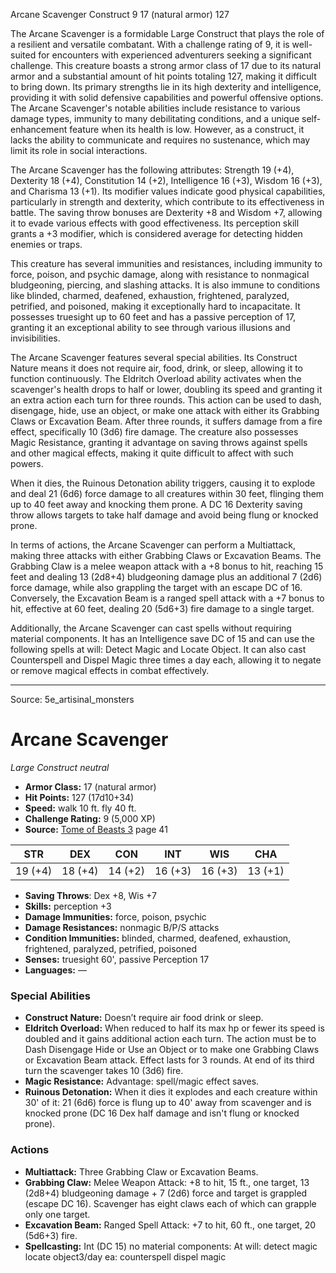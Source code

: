 <MonsterName/>Arcane Scavenger</MonsterName>
<CreatureType/>Construct</CreatureType>
<CR/>9</CR>
<AC/>17 (natural armor)</AC>
<HP/>127</HP>
<summary>The Arcane Scavenger is a formidable Large Construct that plays the role of a resilient and versatile combatant. With a challenge rating of 9, it is well-suited for encounters with experienced adventurers seeking a significant challenge. This creature boasts a strong armor class of 17 due to its natural armor and a substantial amount of hit points totaling 127, making it difficult to bring down. Its primary strengths lie in its high dexterity and intelligence, providing it with solid defensive capabilities and powerful offensive options. The Arcane Scavenger's notable abilities include resistance to various damage types, immunity to many debilitating conditions, and a unique self-enhancement feature when its health is low. However, as a construct, it lacks the ability to communicate and requires no sustenance, which may limit its role in social interactions. </summary>

<detail>

The Arcane Scavenger has the following attributes: Strength 19 (+4), Dexterity 18 (+4), Constitution 14 (+2), Intelligence 16 (+3), Wisdom 16 (+3), and Charisma 13 (+1). Its modifier values indicate good physical capabilities, particularly in strength and dexterity, which contribute to its effectiveness in battle. The saving throw bonuses are Dexterity +8 and Wisdom +7, allowing it to evade various effects with good effectiveness. Its perception skill grants a +3 modifier, which is considered average for detecting hidden enemies or traps.

This creature has several immunities and resistances, including immunity to force, poison, and psychic damage, along with resistance to nonmagical bludgeoning, piercing, and slashing attacks. It is also immune to conditions like blinded, charmed, deafened, exhaustion, frightened, paralyzed, petrified, and poisoned, making it exceptionally hard to incapacitate. It possesses truesight up to 60 feet and has a passive perception of 17, granting it an exceptional ability to see through various illusions and invisibilities.

The Arcane Scavenger features several special abilities. Its Construct Nature means it does not require air, food, drink, or sleep, allowing it to function continuously. The Eldritch Overload ability activates when the scavenger's health drops to half or lower, doubling its speed and granting it an extra action each turn for three rounds. This action can be used to dash, disengage, hide, use an object, or make one attack with either its Grabbing Claws or Excavation Beam. After three rounds, it suffers damage from a fire effect, specifically 10 (3d6) fire damage. The creature also possesses Magic Resistance, granting it advantage on saving throws against spells and other magical effects, making it quite difficult to affect with such powers.

When it dies, the Ruinous Detonation ability triggers, causing it to explode and deal 21 (6d6) force damage to all creatures within 30 feet, flinging them up to 40 feet away and knocking them prone. A DC 16 Dexterity saving throw allows targets to take half damage and avoid being flung or knocked prone.

In terms of actions, the Arcane Scavenger can perform a Multiattack, making three attacks with either Grabbing Claws or Excavation Beams. The Grabbing Claw is a melee weapon attack with a +8 bonus to hit, reaching 15 feet and dealing 13 (2d8+4) bludgeoning damage plus an additional 7 (2d6) force damage, while also grappling the target with an escape DC of 16. Conversely, the Excavation Beam is a ranged spell attack with a +7 bonus to hit, effective at 60 feet, dealing 20 (5d6+3) fire damage to a single target.

Additionally, the Arcane Scavenger can cast spells without requiring material components. It has an Intelligence save DC of 15 and can use the following spells at will: Detect Magic and Locate Object. It can also cast Counterspell and Dispel Magic three times a day each, allowing it to negate or remove magical effects in combat effectively.</detail>



---

Source: 5e_artisinal_monsters

# Arcane Scavenger

*Large* *Construct* *neutral*

- **Armor Class:** 17 (natural armor)
- **Hit Points:** 127 (17d10+34)
- **Speed:** walk 10 ft. fly 40 ft.
- **Challenge Rating:** 9 (5,000 XP)
- **Source:** [Tome of Beasts 3](https://koboldpress.com/kpstore/product/tome-of-beasts-3-for-5th-edition/) page 41

| STR | DEX | CON | INT | WIS | CHA |
| --- | --- | --- | --- | --- | --- |
| 19 (+4) | 18 (+4) | 14 (+2) | 16 (+3) | 16 (+3) | 13 (+1) |

- **Saving Throws**: Dex +8, Wis +7
- **Skills:** perception +3
- **Damage Immunities:** force, poison, psychic
- **Damage Resistances:** nonmagic B/P/S attacks
- **Condition Immunities:** blinded, charmed, deafened, exhaustion, frightened, paralyzed, petrified, poisoned
- **Senses:** truesight 60', passive Perception 17
- **Languages:** —

### Special Abilities

- **Construct Nature:** Doesn’t require air food drink or sleep.
- **Eldritch Overload:** When reduced to half its max hp or fewer its speed is doubled and it gains additional action each turn. The action must be to Dash Disengage Hide or Use an Object or to make one Grabbing Claws or Excavation Beam attack. Effect lasts for 3 rounds. At end of its third turn the scavenger takes 10 (3d6) fire.
- **Magic Resistance:** Advantage: spell/magic effect saves.
- **Ruinous Detonation:** When it dies it explodes and each creature within 30' of it: 21 (6d6) force is flung up to 40' away from scavenger and is knocked prone (DC 16 Dex half damage and isn't flung or knocked prone).

### Actions

- **Multiattack:** Three Grabbing Claw or Excavation Beams.
- **Grabbing Claw:** Melee Weapon Attack: +8 to hit, 15 ft., one target, 13 (2d8+4) bludgeoning damage + 7 (2d6) force and target is grappled (escape DC 16). Scavenger has eight claws each of which can grapple only one target.
- **Excavation Beam:** Ranged Spell Attack: +7 to hit, 60 ft., one target, 20 (5d6+3) fire.
- **Spellcasting:** Int (DC 15) no material components: At will: detect magic locate object3/day ea: counterspell dispel magic




